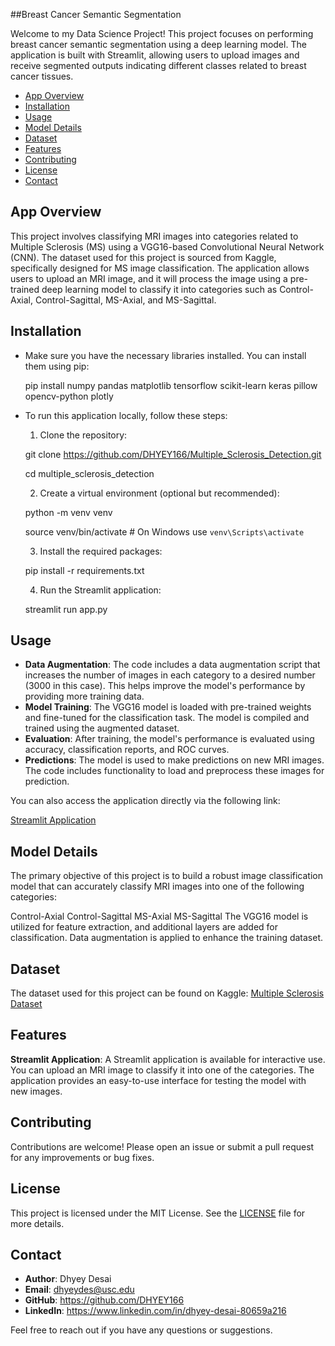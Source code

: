 ##Breast Cancer Semantic Segmentation

Welcome to my Data Science Project! This project focuses on performing breast cancer semantic segmentation using a deep learning model. The application is built with Streamlit, allowing users to upload images and receive segmented outputs indicating different classes related to breast cancer tissues.

- [App Overview](#app-overview)
- [Installation](#installation)
- [Usage](#usage)
- [Model Details](#model-details)
- [Dataset](#dataset)
- [Features](#features)
- [Contributing](#contributing)
- [License](#license)
- [Contact](#contact)

## App Overview

This project involves classifying MRI images into categories related to Multiple Sclerosis (MS) using a VGG16-based Convolutional Neural Network (CNN). The dataset used for this project is sourced from Kaggle, specifically designed for MS image classification. The application allows users to upload an MRI image, and it will process the image using a pre-trained deep learning model to classify it into categories such as Control-Axial, Control-Sagittal, MS-Axial, and MS-Sagittal.

## Installation

- Make sure you have the necessary libraries installed. You can install them using pip:

   pip install numpy pandas matplotlib tensorflow scikit-learn keras pillow opencv-python plotly

- To run this application locally, follow these steps:

  1. Clone the repository:
   
   git clone https://github.com/DHYEY166/Multiple_Sclerosis_Detection.git
   
   cd multiple_sclerosis_detection

  2. Create a virtual environment (optional but recommended):

   python -m venv venv
   
   source venv/bin/activate  # On Windows use `venv\Scripts\activate`

  3. Install the required packages:

   pip install -r requirements.txt

  4. Run the Streamlit application:

   streamlit run app.py

## Usage

- **Data Augmentation**: The code includes a data augmentation script that increases the number of images in each category to a desired number (3000 in this case). This helps improve the model's performance by providing more training data.
- **Model Training**: The VGG16 model is loaded with pre-trained weights and fine-tuned for the classification task. The model is compiled and trained using the augmented dataset.
- **Evaluation**: After training, the model's performance is evaluated using accuracy, classification reports, and ROC curves.
- **Predictions**: The model is used to make predictions on new MRI images. The code includes functionality to load and preprocess these images for prediction.

You can also access the application directly via the following link:

[Streamlit Application](https://multiplesclerosisdetection-dwulhuy4hrgstvbyg5mqht.streamlit.app)

## Model Details

The primary objective of this project is to build a robust image classification model that can accurately classify MRI images into one of the following categories:

Control-Axial
Control-Sagittal
MS-Axial
MS-Sagittal
The VGG16 model is utilized for feature extraction, and additional layers are added for classification. Data augmentation is applied to enhance the training dataset.

## Dataset

The dataset used for this project can be found on Kaggle: [Multiple Sclerosis Dataset](https://www.kaggle.com/datasets/buraktaci/multiple-sclerosis)

## Features

**Streamlit Application**: A Streamlit application is available for interactive use. You can upload an MRI image to classify it into one of the categories. The application provides an easy-to-use interface for testing the model with new images.

## Contributing

Contributions are welcome! Please open an issue or submit a pull request for any improvements or bug fixes.

## License

This project is licensed under the MIT License. See the [LICENSE](https://github.com/DHYEY166/Multiple_Sclerosis_Detection/blob/main/LICENSE) file for more details.

## Contact

- **Author**: Dhyey Desai
- **Email**: dhyeydes@usc.edu
- **GitHub**: https://github.com/DHYEY166
- **LinkedIn**: https://www.linkedin.com/in/dhyey-desai-80659a216 

Feel free to reach out if you have any questions or suggestions.
